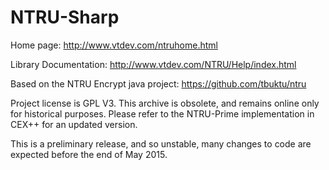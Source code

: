 # NTRU-Sharp
 Home page: http://www.vtdev.com/ntruhome.html
 
 Library Documentation: http://www.vtdev.com/NTRU/Help/index.html
 
 Based on the NTRU Encrypt java project: https://github.com/tbuktu/ntru
 
 Project license is GPL V3.
 This archive is obsolete, and remains online only for historical purposes.
 Please refer to the NTRU-Prime implementation in CEX++ for an updated version.
 
 This is a preliminary release, and so unstable, many changes to code are expected before the end of May 2015.
 

